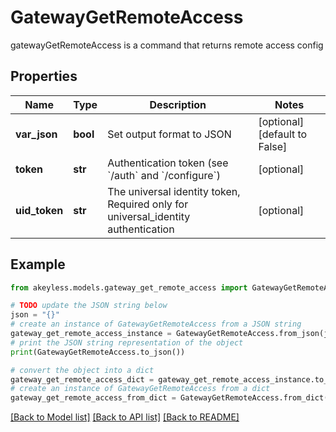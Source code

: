# GatewayGetRemoteAccess

gatewayGetRemoteAccess is a command that returns remote access config

## Properties

Name | Type | Description | Notes
------------ | ------------- | ------------- | -------------
**var_json** | **bool** | Set output format to JSON | [optional] [default to False]
**token** | **str** | Authentication token (see &#x60;/auth&#x60; and &#x60;/configure&#x60;) | [optional] 
**uid_token** | **str** | The universal identity token, Required only for universal_identity authentication | [optional] 

## Example

```python
from akeyless.models.gateway_get_remote_access import GatewayGetRemoteAccess

# TODO update the JSON string below
json = "{}"
# create an instance of GatewayGetRemoteAccess from a JSON string
gateway_get_remote_access_instance = GatewayGetRemoteAccess.from_json(json)
# print the JSON string representation of the object
print(GatewayGetRemoteAccess.to_json())

# convert the object into a dict
gateway_get_remote_access_dict = gateway_get_remote_access_instance.to_dict()
# create an instance of GatewayGetRemoteAccess from a dict
gateway_get_remote_access_from_dict = GatewayGetRemoteAccess.from_dict(gateway_get_remote_access_dict)
```
[[Back to Model list]](../README.md#documentation-for-models) [[Back to API list]](../README.md#documentation-for-api-endpoints) [[Back to README]](../README.md)


